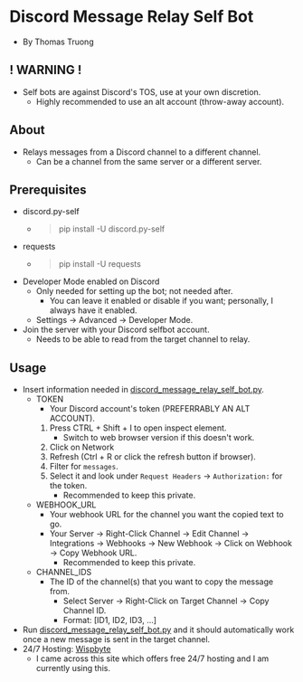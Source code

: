# Discord Message Relay Self Bot
- By Thomas Truong

## ! WARNING !
- Self bots are against Discord's TOS, use at your own discretion.
  - Highly recommended to use an alt account (throw-away account).

## About
- Relays messages from a Discord channel to a different channel.
  - Can be a channel from the same server or a different server.

## Prerequisites
- discord.py-self
  - > pip install -U discord.py-self
- requests
  - > pip install -U requests
- Developer Mode enabled on Discord
  - Only needed for setting up the bot; not needed after.
    - You can leave it enabled or disable if you want; personally, I always have it enabled.
  - Settings -> Advanced -> Developer Mode.
- Join the server with your Discord selfbot account.
  - Needs to be able to read from the target channel to relay.

## Usage
- Insert information needed in [discord_message_relay_self_bot.py](discord_message_relay_self_bot.py).
  - TOKEN
    - Your Discord account's token (PREFERRABLY AN ALT ACCOUNT).
    1. Press CTRL + Shift + I to open inspect element.
        - Switch to web browser version if this doesn't work.
    2. Click on Network
    3. Refresh (Ctrl + R or click the refresh button if browser).
    4. Filter for `messages`.
    5. Select it and look under `Request Headers` -> `Authorization:` for the token.
        - Recommended to keep this private.
  - WEBHOOK_URL
    - Your webhook URL for the channel you want the copied text to go.
    - Your Server -> Right-Click Channel -> Edit Channel -> Integrations -> Webhooks -> New Webhook -> Click on Webhook -> Copy Webhook URL.
        - Recommended to keep this private.
  - CHANNEL_IDS
    - The ID of the channel(s) that you want to copy the message from.
      - Select Server -> Right-Click on Target Channel -> Copy Channel ID.
      - Format: [ID1, ID2, ID3, ...]
- Run [discord_message_relay_self_bot.py](discord_message_relay_self_bot.py) and it should automatically work once a new message is sent in the target channel.
- 24/7 Hosting: [Wispbyte](http://wispbyte.com/)
  - I came across this site which offers free 24/7 hosting and I am currently using this.